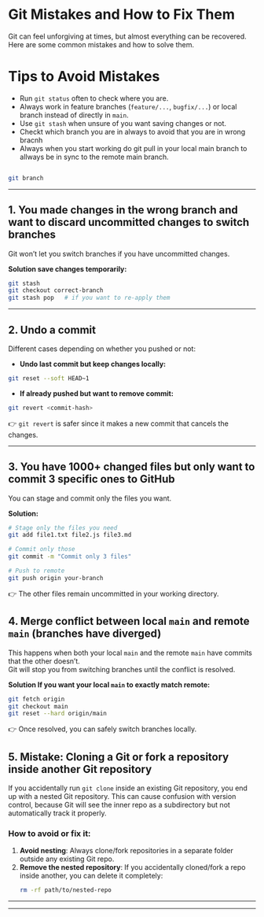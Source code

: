 # Git Mistakes and How to Fix Them

Git can feel unforgiving at times, but almost everything can be recovered.  
Here are some common mistakes and how to solve them.

# Tips to Avoid Mistakes

- Run `git status` often to check where you are.  
- Always work in feature branches (`feature/...`, `bugfix/...`) or local branch instead of directly in `main`.  
- Use `git stash` when unsure of you want saving changes or not. 
- Checkt which branch you are in always to avoid that you are in wrong bracnh 
- Always when you start working do git pull in your local main branch to allways be in sync to the remote main branch. 

```bash

git branch 

```
---

## 1. You made changes in the wrong branch and want to discard uncommitted changes to switch branches
Git won’t let you switch branches if you have uncommitted changes.

**Solution save changes temporarily:**
```bash
git stash
git checkout correct-branch
git stash pop   # if you want to re-apply them
```

---

## 2. Undo a commit

Different cases depending on whether you pushed or not:

- **Undo last commit but keep changes locally:**
```bash
git reset --soft HEAD~1
```

- **If already pushed but want to remove commit:**
```bash
git revert <commit-hash>
```
👉 `git revert` is safer since it makes a new commit that cancels the changes.

---

## 3. You have 1000+ changed files but only want to commit 3 specific ones to GitHub
You can stage and commit only the files you want.

**Solution:**
```bash
# Stage only the files you need
git add file1.txt file2.js file3.md

# Commit only those
git commit -m "Commit only 3 files"

# Push to remote
git push origin your-branch
```

👉 The other files remain uncommitted in your working directory.


## 4. Merge conflict between local `main` and remote `main` (branches have diverged)
This happens when both your local `main` and the remote `main` have commits that the other doesn’t.  
Git will stop you from switching branches until the conflict is resolved.

**Solution If you want your local `main` to exactly match remote:**
```bash
git fetch origin
git checkout main
git reset --hard origin/main
```

👉 Once resolved, you can safely switch branches locally.

## 5. Mistake: Cloning a Git or fork a repository inside another Git repository

If you accidentally run `git clone` inside an existing Git repository, you end up with a nested Git repository. This can cause confusion with version control, because Git will see the inner repo as a subdirectory but not automatically track it properly.

### How to avoid or fix it:

1. **Avoid nesting**: Always clone/fork repositories in a separate folder outside any existing Git repo.  
2. **Remove the nested repository**: If you accidentally cloned/fork a repo inside another, you can delete it completely:
   ```bash
   rm -rf path/to/nested-repo

---



---
